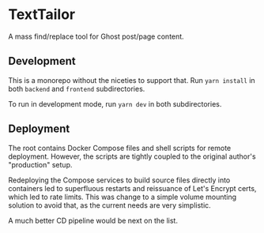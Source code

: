 # TextTailor
A mass find/replace tool for Ghost post/page content.

## Development
This is a monorepo without the niceties to support that. 
Run `yarn install` in both `backend` and `frontend` subdirectories.

To run in development mode, run `yarn dev` in both subdirectories.

## Deployment
The root contains Docker Compose files and shell scripts for remote deployment.
However, the scripts are tightly coupled to the original author's "production" setup.

Redeploying the Compose services to build source files directly into containers led to 
superfluous restarts and reissuance of Let's Encrypt certs, which led to rate limits.
This was change to a simple volume mounting solution to avoid that, as the current needs
are very simplistic.

A much better CD pipeline would be next on the list.

